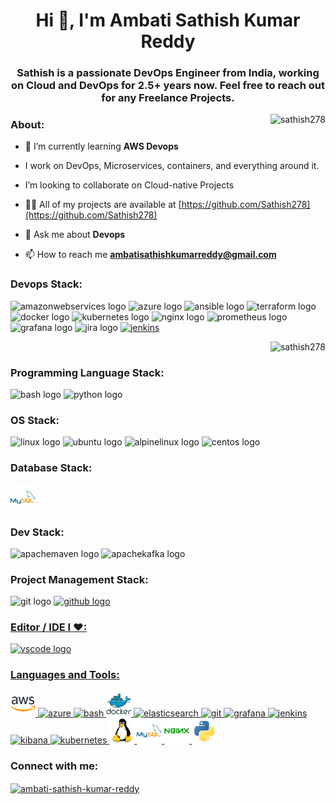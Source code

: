 <h1 align="center">Hi 👋, I'm Ambati Sathish Kumar Reddy</h1>
<h3 align="center">Sathish is a passionate DevOps Engineer from India, working on Cloud and DevOps for 2.5+ years now. Feel free to reach out for any Freelance Projects.</h3>

<p> </p>
<p> </p>
</p>
<p><img align="right" src="https://github-readme-stats.vercel.app/api/top-langs?username=sathish278&show_icons=true&locale=en&layout=compact" alt="sathish278" />

<h3 align="left">About:</h3>

- 🌱 I’m currently learning **AWS Devops**

- I work on DevOps, Microservices, containers, and everything around it.
- I’m looking to collaborate on Cloud-native Projects

- 👨‍💻 All of my projects are available at [https://github.com/Sathish278](https://github.com/Sathish278)

- 💬 Ask me about **Devops**

- 📫 How to reach me **ambatisathishkumarreddy@gmail.com**
</p>

<h3 align="left">Devops Stack:</h3>

<div align="left">
  <img src="https://skillicons.dev/icons?i=aws" height="40" alt="amazonwebservices logo"  />
  <img src="https://cdn.jsdelivr.net/gh/devicons/devicon/icons/azure/azure-original.svg" height="40" alt="azure logo"  />
  <img src="https://cdn.jsdelivr.net/gh/devicons/devicon/icons/ansible/ansible-original.svg" height="40" alt="ansible logo"  />

  <img src="https://cdn.jsdelivr.net/gh/devicons/devicon/icons/terraform/terraform-original.svg" height="40" alt="terraform logo"  />

  <img src="https://cdn.jsdelivr.net/gh/devicons/devicon/icons/docker/docker-original.svg" height="40" alt="docker logo"  />

  <img src="https://cdn.jsdelivr.net/gh/devicons/devicon/icons/kubernetes/kubernetes-plain.svg" height="40" alt="kubernetes logo"  />

  <img src="https://cdn.jsdelivr.net/gh/devicons/devicon/icons/nginx/nginx-original.svg" height="40" alt="nginx logo"  />

  <img src="https://cdn.jsdelivr.net/gh/devicons/devicon/icons/prometheus/prometheus-original.svg" height="40" alt="prometheus logo"  />

  <img src="https://cdn.jsdelivr.net/gh/devicons/devicon/icons/grafana/grafana-original.svg" height="40" alt="grafana logo"  />

  <img src="https://cdn.jsdelivr.net/gh/devicons/devicon/icons/jira/jira-original.svg" height="40" alt="jira logo"  />
  <a href="https://www.jenkins.io" target="_blank" rel="noreferrer"> <img src="https://www.vectorlogo.zone/logos/jenkins/jenkins-icon.svg" alt="jenkins" width="40" height="40"/> </a>
 </p>
  
</div>

<p>&nbsp;<img align="right" src="https://github-readme-stats.vercel.app/api?username=sathish278&show_icons=true&locale=en" alt="sathish278" />

<h3 align="left">Programming Language Stack:</h3>

<div align="left">
  <img src="https://cdn.jsdelivr.net/gh/devicons/devicon/icons/bash/bash-original.svg" height="40" alt="bash logo"  />
  <img src="https://cdn.jsdelivr.net/gh/devicons/devicon/icons/python/python-original.svg" height="40" alt="python logo"  />
  
</div>

<h3 align="left">OS Stack:</h3>


<div align="left">
  <img src="https://cdn.jsdelivr.net/gh/devicons/devicon/icons/linux/linux-original.svg" height="40" alt="linux logo"  />

  <img src="https://cdn.jsdelivr.net/gh/devicons/devicon/icons/ubuntu/ubuntu-plain.svg" height="40" alt="ubuntu logo"  />

  <img src="https://cdn.simpleicons.org/alpinelinux/0D597F" height="40" alt="alpinelinux logo"  />

  <img src="https://cdn.jsdelivr.net/gh/devicons/devicon/icons/centos/centos-original.svg" height="40" alt="centos logo"  />

</div>

<h3 align="left">Database Stack:</h3>

<p align="left"> <a href="https://www.mysql.com/" target="_blank" rel="noreferrer"> <img src="https://raw.githubusercontent.com/devicons/devicon/master/icons/mysql/mysql-original-wordmark.svg" alt="mysql" width="40" height="40"/> </a> </p>
</p>
<h3 align="left">Dev Stack:</h3>

<div align="left">
  <img src="https://skillicons.dev/icons?i=maven" height="40" alt="apachemaven logo"  />
  <img src="https://cdn.jsdelivr.net/gh/devicons/devicon/icons/apachekafka/apachekafka-original.svg" height="40" alt="apachekafka logo"  />
</div>

<h3 align="left">Project Management Stack:</h3>

<div align="left">
  <img src="https://cdn.jsdelivr.net/gh/devicons/devicon/icons/git/git-original.svg" height="40" alt="git logo"  />
  <a href="https://github.com/Sathish278" target="blank"><img src="https://cdn.jsdelivr.net/gh/devicons/devicon/icons/github/github-original.svg" height="40" alt="github logo"  />

</div>

<h3 align="left">Editor / IDE I ♥:</h3>

<div align="left">
  <img src="https://cdn.jsdelivr.net/gh/devicons/devicon/icons/vscode/vscode-original.svg" height="40" alt="vscode logo"  />

</div>





<h3 align="left">Languages and Tools:</h3>
<p align="left"> <a href="https://aws.amazon.com" target="_blank" rel="noreferrer"> <img src="https://raw.githubusercontent.com/devicons/devicon/master/icons/amazonwebservices/amazonwebservices-original-wordmark.svg" alt="aws" width="40" height="40"/> </a> <a href="https://azure.microsoft.com/en-in/" target="_blank" rel="noreferrer"> <img src="https://www.vectorlogo.zone/logos/microsoft_azure/microsoft_azure-icon.svg" alt="azure" width="40" height="40"/> </a> <a href="https://www.gnu.org/software/bash/" target="_blank" rel="noreferrer"> <img src="https://www.vectorlogo.zone/logos/gnu_bash/gnu_bash-icon.svg" alt="bash" width="40" height="40"/> </a> <a href="https://www.docker.com/" target="_blank" rel="noreferrer"> <img src="https://raw.githubusercontent.com/devicons/devicon/master/icons/docker/docker-original-wordmark.svg" alt="docker" width="40" height="40"/> </a> <a href="https://www.elastic.co" target="_blank" rel="noreferrer"> <img src="https://www.vectorlogo.zone/logos/elastic/elastic-icon.svg" alt="elasticsearch" width="40" height="40"/> </a> <a href="https://git-scm.com/" target="_blank" rel="noreferrer"> <img src="https://www.vectorlogo.zone/logos/git-scm/git-scm-icon.svg" alt="git" width="40" height="40"/> </a> <a href="https://grafana.com" target="_blank" rel="noreferrer"> <img src="https://www.vectorlogo.zone/logos/grafana/grafana-icon.svg" alt="grafana" width="40" height="40"/> </a> <a href="https://www.jenkins.io" target="_blank" rel="noreferrer"> <img src="https://www.vectorlogo.zone/logos/jenkins/jenkins-icon.svg" alt="jenkins" width="40" height="40"/> </a> <a href="https://www.elastic.co/kibana" target="_blank" rel="noreferrer"> <img src="https://www.vectorlogo.zone/logos/elasticco_kibana/elasticco_kibana-icon.svg" alt="kibana" width="40" height="40"/> </a> <a href="https://kubernetes.io" target="_blank" rel="noreferrer"> <img src="https://www.vectorlogo.zone/logos/kubernetes/kubernetes-icon.svg" alt="kubernetes" width="40" height="40"/> </a> <a href="https://www.linux.org/" target="_blank" rel="noreferrer"> <img src="https://raw.githubusercontent.com/devicons/devicon/master/icons/linux/linux-original.svg" alt="linux" width="40" height="40"/> </a> <a href="https://www.mysql.com/" target="_blank" rel="noreferrer"> <img src="https://raw.githubusercontent.com/devicons/devicon/master/icons/mysql/mysql-original-wordmark.svg" alt="mysql" width="40" height="40"/> </a> <a href="https://www.nginx.com" target="_blank" rel="noreferrer"> <img src="https://raw.githubusercontent.com/devicons/devicon/master/icons/nginx/nginx-original.svg" alt="nginx" width="40" height="40"/> </a> <a href="https://www.python.org" target="_blank" rel="noreferrer"> <img src="https://raw.githubusercontent.com/devicons/devicon/master/icons/python/python-original.svg" alt="python" width="40" height="40"/> </a> </p>


<h3 align="left">Connect with me:</h3>
<p align="left">
<a href="https://linkedin.com/in/ambati-sathish-kumar-reddy" target="blank"><img align="center" src="https://raw.githubusercontent.com/rahuldkjain/github-profile-readme-generator/master/src/images/icons/Social/linked-in-alt.svg" alt="ambati-sathish-kumar-reddy" height="30" width="40" /></a>
</p>
